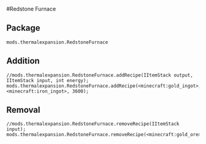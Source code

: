 #Redstone Furnace

## Package
`mods.thermalexpansion.RedstoneFurnace`

## Addition

```
//mods.thermalexpansion.RedstoneFurnace.addRecipe(IItemStack output, IItemStack input, int energy);
mods.thermalexpansion.RedstoneFurnace.addRecipe(<minecraft:gold_ingot>, <minecraft:iron_ingot>, 3600);
```

## Removal

```
//mods.thermalexpansion.RedstoneFurnace.removeRecipe(IItemStack input);
mods.thermalexpansion.RedstoneFurnace.removeRecipe(<minecraft:gold_ore>);
```